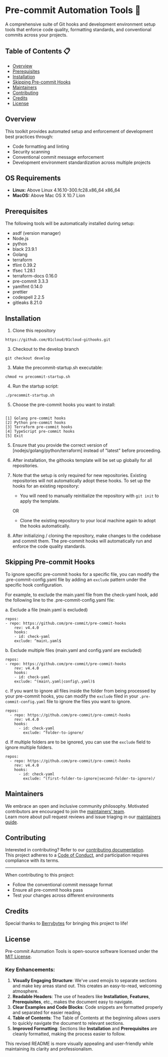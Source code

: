 # Pre-commit Automation Tools 🔧
A comprehensive suite of Git hooks and development environment setup tools that enforce code quality, formatting standards, and conventional commits across your projects.

## Table of Contents 📋

- [Overview](#overview)
- [Prerequisites](#prerequisites)
- [Installation](#installation)
- [Skipping Pre-commit Hooks](#skipping-pre-commit-hooks)
- [Maintainers](#maintainers)
- [Contributing](#contributing)
- [Credits](#credits)
- [License](#license)



## Overview 
This toolkit provides automated setup and enforcement of development best practices through:

- Code formatting and linting
- Security scanning
- Conventional commit message enforcement
- Development environment standardization across multiple projects

## OS Requirements
- **Linux:** Above Linux 4.16.10-300.fc28.x86_64 x86_64
- **MacOS:** Above Mac OS X 10.7 Lion
## Prerequisites
The following tools will be automatically installed during setup:

- asdf (version manager)
- Node.js 
- python 
- black 23.9.1
- Golang
- terraform 
- tflint 0.39.2
- tfsec 1.28.1
- terraform-docs 0.16.0
- pre-commit 3.3.3
- yamlfmt 0.14.0
- prettier
- codespell 2.2.5
- gitleaks 8.21.0


## Installation

1. Clone this repository
```
https://github.com/01cloud/01cloud-githooks.git
```
3. Checkout to the develop branch
```
git checkout develop
```
3. Make the precommit-startup.sh executable:
```
chmod +x precommit-startup.sh
```
4. Run the startup script:
```
./precommit-startup.sh
```
5. Choose the pre-commit hooks you want to install:
```

[1] Golang pre-commit hooks
[2] Python pre-commit hooks
[3] Terraform pre-commit hooks
[4] TypeScript pre-commit hooks
[5] Exit
```
5. Ensure that you provide the correct version of [nodejs/golang/python/terraform] instead of "latest" before proceeding.
6. After installation, the githooks template will be set up globally for all repositories. 

7. Note that the setup is only required for new repositories. Existing repositories will not automatically adopt these hooks. To set up the hooks for an existing repository: 
    - You will need to manually reinitialize the repository with `git init` to apply the template.
    
    OR

    - Clone the existing repository to your local machine again to adopt the hooks automatically.


8. After initializing / cloning the repository, make changes to the codebase and commit them. The pre-commit hooks will automatically run and enforce the code quality standards.


## Skipping Pre-commit Hooks

To ignore specific pre-commit hooks for a specific file, you can modify the .pre-commit-config.yaml file by adding an `exclude` pattern under the specific hook configuration. 

For example, to exclude the main.yaml file from the check-yaml hook, add the following line to the .pre-commit-config.yaml file:

a. Exclude a file (main.yaml is excluded)

```
repos:
- repo: https://github.com/pre-commit/pre-commit-hooks
    rev: v4.4.0
    hooks:
    - id: check-yaml
    exclude: ^main\.yaml$
```
    


b. Exclude multiple files (main.yaml and config.yaml are excluded)
    
```
repos:
- repo: https://github.com/pre-commit/pre-commit-hooks
    rev: v4.4.0
    hooks:
    - id: check-yaml
    exclude: ^(main\.yaml|config\.yaml)$
```


c. If you want to ignore all files inside the folder from being processed by your pre-commit hooks, you can modify the `exclude` filed in your `.pre-commit-config.yaml` file to ignore the files you want to ignore.

```
repos:
  - repo: https://github.com/pre-commit/pre-commit-hooks
    rev: v4.4.0
    hooks:
      - id: check-yaml
        exclude: ^folder-to-ignore/
```

d. If multiple folders are to be ignored, you can use the `exclude` field to ignore multiple folders.

```
repos:
  - repo: https://github.com/pre-commit/pre-commit-hooks
    rev: v4.4.0
    hooks:
      - id: check-yaml
        exclude: ^(first-folder-to-ignore|second-folder-to-ignore)/
```

## Maintainers

We embrace an open and inclusive community philosophy. Motivated contributors are encouraged to join the [maintainers' team](docs/content/contributing/maintainers.md).  
Learn more about pull request reviews and issue triaging in our [maintainers guide](https://github.com/01cloud/01cloud-githooks/blob/develop/docs/content/contributing/maintainers-guidelines.md).

## Contributing
Interested in contributing? Refer to our [contributing documentation](CONTRIBUTING.md).  
This project adheres to a [Code of Conduct](CODE_OF_CONDUCT.md), and participation requires compliance with its terms.

---
When contributing to this project:

- Follow the conventional commit message format
- Ensure all pre-commit hooks pass
- Test your changes across different environments

## Credits

Special thanks to [Berrybytes](https://www.berrybytes.com) for bringing this project to life!


## License

Pre-commit Automation Tools is open-source software licensed under the [MIT License](LICENSE).

### Key Enhancements:

1. **Visually Engaging Structure**: We've used emojis to separate sections and make key areas stand out. This creates an easy-to-read, welcoming atmosphere.
2. **Readable Headers**: The use of headers like **Installation**, **Features**, **Prerequisites**, etc., makes the document easy to navigate.
3. **Clear Examples and Code Blocks**: Code snippets are formatted properly and separated for easier reading.
4. **Table of Contents**: The Table of Contents at the beginning allows users to quickly navigate the document to relevant sections.
5. **Improved Formatting**: Sections like **Installation** and **Prerequisites** are cleanly formatted, making the process easier to follow.

This revised README is more visually appealing and user-friendly while maintaining its clarity and professionalism.
